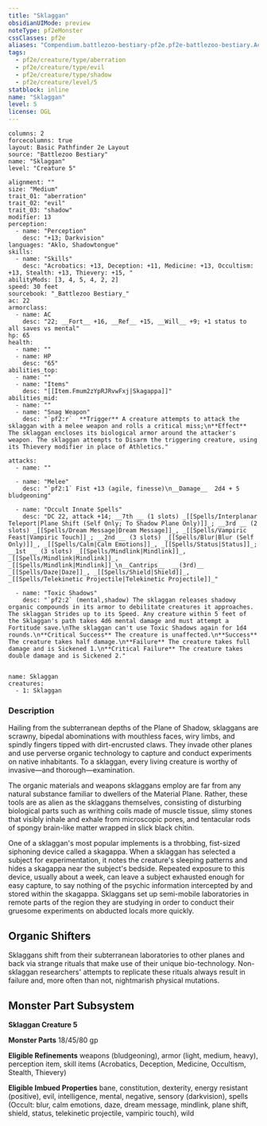 ```yaml
---
title: "Sklaggan"
obsidianUIMode: preview
noteType: pf2eMonster
cssClasses: pf2e
aliases: "Compendium.battlezoo-bestiary-pf2e.pf2e-battlezoo-bestiary.Actor.6osTQlpY0Z5ijIKY" 
tags:
  - pf2e/creature/type/aberration
  - pf2e/creature/type/evil
  - pf2e/creature/type/shadow
  - pf2e/creature/level/5
statblock: inline
name: "Sklaggan"
level: 5
license: OGL
---
```


```statblock
columns: 2
forcecolumns: true
layout: Basic Pathfinder 2e Layout
source: "Battlezoo Bestiary"
name: "Sklaggan"
level: "Creature 5"

alignment: ""
size: "Medium"
trait_01: "aberration"
trait_02: "evil"
trait_03: "shadow"
modifier: 13
perception:
  - name: "Perception"
    desc: "+13; Darkvision"
languages: "Aklo, Shadowtongue"
skills:
  - name: "Skills"
    desc: "Acrobatics: +13, Deception: +11, Medicine: +13, Occultism: +13, Stealth: +13, Thievery: +15, "
abilityMods: [3, 4, 5, 4, 2, 2]
speed: 30 feet
sourcebook: "_Battlezoo Bestiary_"
ac: 22
armorclass:
  - name: AC
    desc: "22; __Fort__ +16, __Ref__ +15, __Will__ +9; +1 status to all saves vs mental"
hp: 65
health:
  - name: ""
  - name: HP
    desc: "65"
abilities_top:
  - name: ""
  - name: "Items"
    desc: "[[Item.Fmum2zYpRJRvwFxj|Skagappa]]"
abilities_mid:
  - name: ""
  - name: "Snag Weapon"
    desc: "`pf2:r`  **Trigger** A creature attempts to attack the sklaggan with a melee weapon and rolls a critical miss;\n**Effect** The sklaggan encloses its biological armor around the attacker's weapon. The sklaggan attempts to Disarm the triggering creature, using its Thievery modifier in place of Athletics."

attacks:
  - name: ""

  - name: "Melee"
    desc: "`pf2:1` Fist +13 (agile, finesse)\n__Damage__  2d4 + 5 bludgeoning"

  - name: "Occult Innate Spells"
    desc: "DC 22, attack +14; __7th __ (1 slots) _[[Spells/Interplanar Teleport|Plane Shift (Self Only; To Shadow Plane Only)]]_; __3rd __ (2 slots) _[[Spells/Dream Message|Dream Message]]_, _[[Spells/Vampiric Feast|Vampiric Touch]]_; __2nd __ (3 slots) _[[Spells/Blur|Blur (Self Only)]]_, _[[Spells/Calm|Calm Emotions]]_, _[[Spells/Status|Status]]_; __1st __ (3 slots) _[[Spells/Mindlink|Mindlink]]_, _[[Spells/Mindlink|Mindlink]]_, _[[Spells/Mindlink|Mindlink]]_\n__Cantrips__  __(3rd)__ _[[Spells/Daze|Daze]]_, _[[Spells/Shield|Shield]]_, _[[Spells/Telekinetic Projectile|Telekinetic Projectile]]_"

  - name: "Toxic Shadows"
    desc: "`pf2:2` (mental,shadow) The sklaggan releases shadowy organic compounds in its armor to debilitate creatures it approaches. The sklaggan Strides up to its Speed. Any creature within 5 feet of the Sklaggan's path takes 4d6 mental damage and must attempt a Fortitude save.\nThe sklaggan can't use Toxic Shadows again for 1d4 rounds.\n**Critical Success** The creature is unaffected.\n**Success** The creature takes half damage.\n**Failure** The creature takes full damage and is Sickened 1.\n**Critical Failure** The creature takes double damage and is Sickened 2."
 
```

```encounter-table
name: Sklaggan
creatures:
  - 1: Sklaggan
```


### Description
Hailing from the subterranean depths of the Plane of Shadow, sklaggans are scrawny, bipedal abominations with mouthless faces, wiry limbs, and spindly fingers tipped with dirt-encrusted claws. They invade other planes and use perverse organic technology to capture and conduct experiments on native inhabitants. To a sklaggan, every living creature is worthy of invasive—and thorough—examination.

The organic materials and weapons sklaggans employ are far from any natural substance familiar to dwellers of the Material Plane. Rather, these tools are as alien as the sklaggans themselves, consisting of disturbing biological parts such as writhing coils made of muscle tissue, slimy stones that visibly inhale and exhale from microscopic pores, and tentacular rods of spongy brain-like matter wrapped in slick black chitin.

One of a sklaggan's most popular implements is a throbbing, fist-sized siphoning device called a skagappa. When a sklaggan has selected a subject for experimentation, it notes the creature's sleeping patterns and hides a skagappa near the subject's bedside. Repeated exposure to this device, usually about a week, can leave a subject exhausted enough for easy capture, to say nothing of the psychic information intercepted by and stored within the skagappa. Sklaggans set up semi-mobile laboratories in remote parts of the region they are studying in order to conduct their gruesome experiments on abducted locals more quickly.

## Organic Shifters

Sklaggans shift from their subterranean laboratories to other planes and back via strange rituals that make use of their unique bio-technology. Non-sklaggan researchers' attempts to replicate these rituals always result in failure and, more often than not, nightmarish physical mutations.

## Monster Part Subsystem

**Sklaggan Creature 5**

**Monster Parts** 18/45/80 gp

**Eligible Refinements** weapons (bludgeoning), armor (light, medium, heavy), perception item, skill items (Acrobatics, Deception, Medicine, Occultism, Stealth, Thievery)

**Eligible Imbued Properties** bane, constitution, dexterity, energy resistant (positive), evil, intelligence, mental, negative, sensory (darkvision), spells (Occult: blur, calm emotions, daze, dream message, mindlink, plane shift, shield, status, telekinetic projectile, vampiric touch), wild
